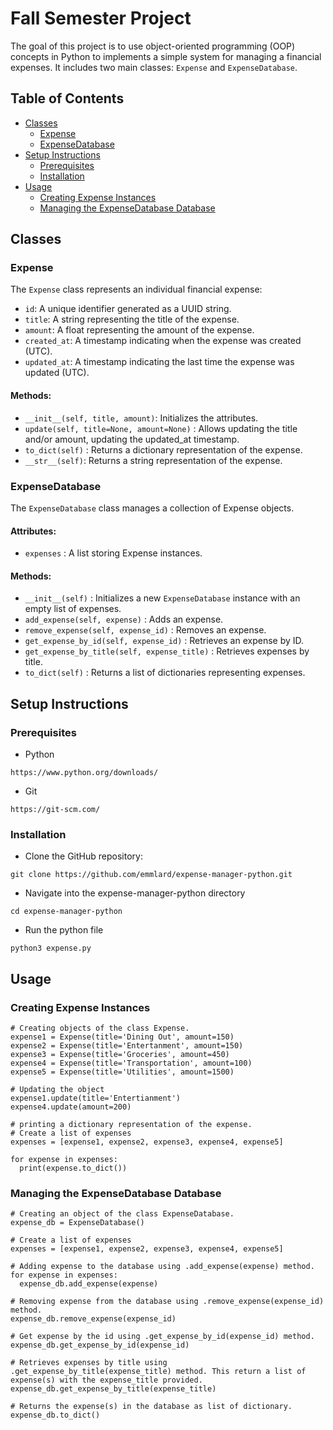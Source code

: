 # Fall Semester Project

The goal of this project is to use object-oriented programming (OOP) concepts in Python to implements a simple system for managing a financial expenses. It includes two main classes: `Expense` and `ExpenseDatabase`.

## Table of Contents

- [Classes](#classes)
  - [Expense](#Expense)
  - [ExpenseDatabase](#ExpenseDatabase)
- [Setup Instructions](#setup-instructions)
  - [Prerequisites](#prerequisites)
  - [Installation](#installation)
- [Usage](#usage)
  - [Creating Expense Instances](#creating-Expense-instances)
  - [Managing the ExpenseDatabase Database](#managing-the-ExpenseDatabase-database)

## Classes

### Expense

The `Expense` class represents an individual financial expense:

- `id`: A unique identifier generated as a UUID string.
- `title`: A string representing the title of the expense.
- `amount`: A float representing the amount of the expense.
- `created_at`: A timestamp indicating when the expense was created (UTC).
- `updated_at`: A timestamp indicating the last time the expense was updated (UTC).

#### Methods:

- `__init__(self, title, amount)`: Initializes the attributes.
- `update(self, title=None, amount=None)` : Allows updating the title and/or amount, updating the updated_at timestamp.
- `to_dict(self)` : Returns a dictionary representation of the expense.
- `__str__(self)`: Returns a string representation of the expense.

### ExpenseDatabase

The `ExpenseDatabase` class manages a collection of Expense objects.

#### Attributes:

- `expenses` : A list storing Expense instances.

#### Methods:

- `__init__(self)` : Initializes a new `ExpenseDatabase` instance with an empty list of expenses.
- `add_expense(self, expense)` : Adds an expense.
- `remove_expense(self, expense_id)` : Removes an expense.
- `get_expense_by_id(self, expense_id)` : Retrieves an expense by ID.
- `get_expense_by_title(self, expense_title)` : Retrieves expenses by title.
- `to_dict(self)` : Returns a list of dictionaries representing expenses.


## Setup Instructions

### Prerequisites

- Python

```
https://www.python.org/downloads/
```
- Git

```
https://git-scm.com/
```

### Installation

* Clone the GitHub repository:

```
git clone https://github.com/emmlard/expense-manager-python.git
```
* Navigate into the expense-manager-python directory

```
cd expense-manager-python
```
* Run the python file

```
python3 expense.py
```

## Usage

### Creating Expense Instances

```
# Creating objects of the class Expense.
expense1 = Expense(title='Dining Out', amount=150)
expense2 = Expense(title='Entertanment', amount=150)
expense3 = Expense(title='Groceries', amount=450)
expense4 = Expense(title='Transportation', amount=100)
expense5 = Expense(title='Utilities', amount=1500)

# Updating the object
expense1.update(title='Entertianment')
expense4.update(amount=200)

# printing a dictionary representation of the expense.
# Create a list of expenses
expenses = [expense1, expense2, expense3, expense4, expense5]

for expense in expenses:
  print(expense.to_dict())
```

### Managing the ExpenseDatabase Database

```
# Creating an object of the class ExpenseDatabase.
expense_db = ExpenseDatabase()

# Create a list of expenses
expenses = [expense1, expense2, expense3, expense4, expense5]

# Adding expense to the database using .add_expense(expense) method.
for expense in expenses:
  expense_db.add_expense(expense)

# Removing expense from the database using .remove_expense(expense_id) method.
expense_db.remove_expense(expense_id)

# Get expense by the id using .get_expense_by_id(expense_id) method.
expense_db.get_expense_by_id(expense_id)

# Retrieves expenses by title using .get_expense_by_title(expense_title) method. This return a list of expense(s) with the expense_title provided.
expense_db.get_expense_by_title(expense_title)

# Returns the expense(s) in the database as list of dictionary.
expense_db.to_dict()
```


